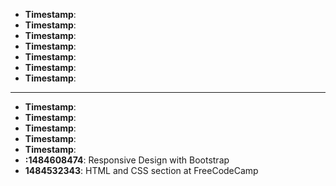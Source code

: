 * **Timestamp**:
* **Timestamp**:
* **Timestamp**:
* **Timestamp**:
* **Timestamp**:
* **Timestamp**:
* **Timestamp**:

---
* **Timestamp**:
* **Timestamp**:
* **Timestamp**:
* **Timestamp**:
* **Timestamp**:
* **:1484608474**: Responsive Design with Bootstrap
* **1484532343**: HTML and CSS section at FreeCodeCamp
